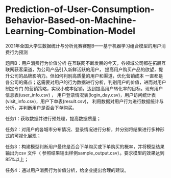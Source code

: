 # Prediction-of-User-Consumption-Behavior-Based-on-Machine-Learning-Combination-Model
2021年全国大学生数据统计与分析竞赛赛题B——基于机器学习组合模型的用户消费行为预测

题目B：用户消费行为价值分析
在互联网不断发展的今天，各领域公司都在拓展互联网获客渠道，为公司产品引入新鲜活跃的用户，
提高用户购买产品的欲望，提升公司的品牌影响力。但如何判别高质量的用户和渠道，优化营销成本
一直都是各公司的痛点；这需要对用户的行为数据进行分析，判别用户的价值，进而对用户制定专门
的营销策略，实现小成本促销，达到提高用户转化率的目标。现有用户信息表(user_info.csv) ， 
用户登录情况表(login_day.csv)，用户访问统计表(visit_info.csv)，用户下单表(result.csv)，
利用数据对用户行为进行数据统计与分析，并判断用户是否会下单购买。

任务1：获取数据并进行预处理，提高数据质量；

任务2：对用户的各城市分布情况、登录情况进行分析，并分别将结果进行多种形式的可视化展现；

任务3：构建模型判断用户最终是否会下单购买或下单购买的概率，并将模型结果输出为csv 文件（
参照结果输出样例sample_output.csv）。要求模型的效果达到85%以上；

任务4：通过用户消费行为价值分析，给企业提出合理的建议。
